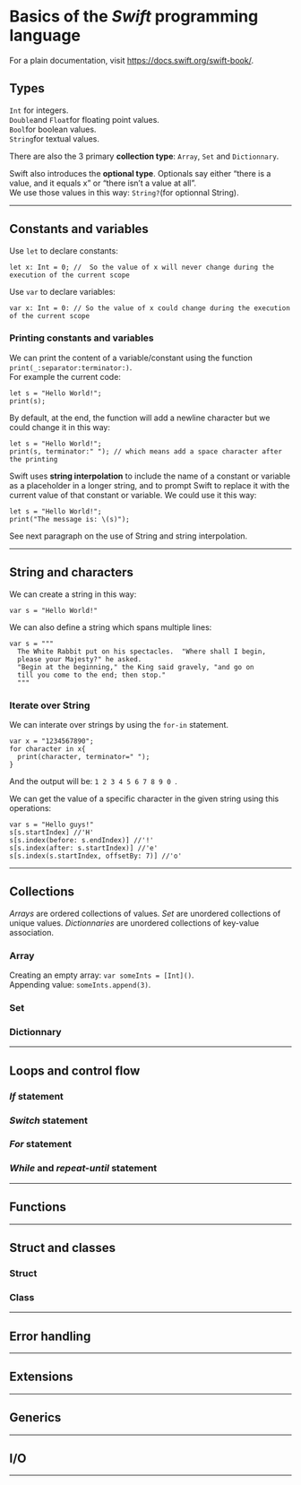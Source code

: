 # Basics of the *Swift* programming language

For a plain documentation, visit https://docs.swift.org/swift-book/. 

## Types
```Int``` for integers.  
```Double```and ```Float```for floating point values.   
```Bool```for boolean values.    
```String```for textual values.  

There are also the 3 primary **collection type**: ```Array```, ```Set``` and ```Dictionnary```.  

Swift also introduces the __optional type__. Optionals say either “there is a value, and it equals x” or “there isn’t a value at all”.  
We use those values in this way: ```String?```(for optionnal String).  

------------------------------------

## Constants and variables

Use `let` to declare constants:  
```
let x: Int = 0; //  So the value of x will never change during the execution of the current scope
```
Use `var` to declare variables:
```
var x: Int = 0: // So the value of x could change during the execution of the current scope
```

### Printing constants and variables
We can print the content of a variable/constant using the function `print(_:separator:terminator:)`.  
For example the current code:
```
let s = "Hello World!";
print(s);
```
By default, at the end, the function will add a newline character but we could change it in this way:  
```
let s = "Hello World!";
print(s, terminator:" "); // which means add a space character after the printing
```
Swift uses **string interpolation** to include the name of a constant or variable as a placeholder in a longer string, and to prompt Swift to replace it with the current value of that constant or variable. We could use it this way:  
```
let s = "Hello World!";
print("The message is: \(s)");
```
See next paragraph on the use of String and string interpolation.

------------------------------------

## String and characters
We can create a string in this way:
```
var s = "Hello World!"
```

We can also define a string which spans multiple lines:
```
var s = """
  The White Rabbit put on his spectacles.  "Where shall I begin,
  please your Majesty?" he asked.
  "Begin at the beginning," the King said gravely, "and go on
  till you come to the end; then stop."
  """
```

### Iterate over String
We can interate over strings by using the `for-in` statement. 
```
var x = "1234567890";
for character in x{
  print(character, terminator=" ");
}
```
And the output will be: ```1 2 3 4 5 6 7 8 9 0 ```. 

We can get the value of a specific character in the given string using this operations:  
```
var s = "Hello guys!"
s[s.startIndex] //'H'
s[s.index(before: s.endIndex)] //'!'
s[s.index(after: s.startIndex)] //'e'
s[s.index(s.startIndex, offsetBy: 7)] //'o'
```

------------------------------------

## Collections

*Arrays* are ordered collections of values.
*Set* are unordered collections of unique values.
*Dictionnaries* are unordered collections of key-value association.

### Array
Creating an empty array: ```var someInts = [Int]()```.  
Appending value: ```someInts.append(3)```.

### Set

### Dictionnary

------------------------------------

## Loops and control flow

### *If* statement
### *Switch* statement
### *For* statement
### *While* and *repeat-until* statement

------------------------------------

## Functions

------------------------------------

## Struct and classes

### Struct
### Class

------------------------------------

## Error handling

------------------------------------

## Extensions

------------------------------------

## Generics

------------------------------------

## I/O

------------------------------------


















